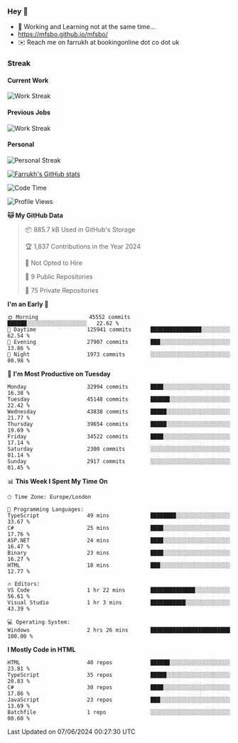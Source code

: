 ### Hey 👋

- 🏃 Working and Learning not at the same time...
- https://mfsbo.github.io/mfsbo/
- ✉️ Reach me on farrukh at bookingonline dot co dot uk

### Streak
#### Current Work
![Work Streak](https://streak-stats.demolab.com/?user=mfsbo)
#### Previous Jobs
![Work Streak](https://streak-stats.demolab.com/?user=farrukhcw)
#### Personal
![Personal Streak](https://streak-stats.demolab.com/?user=farrukhsubhani)

[![Farrukh's GitHub stats](https://github-readme-stats.vercel.app/api?username=mfsbo&hide=stars&count_private=true)](https://github.com/mfsbo/)

<!--START_SECTION:waka-->
![Code Time](http://img.shields.io/badge/Code%20Time-632%20hrs%2043%20mins-blue)

![Profile Views](http://img.shields.io/badge/Profile%20Views-0-blue)

**🐱 My GitHub Data** 

> 📦 885.7 kB Used in GitHub's Storage 
 > 
> 🏆 1,837 Contributions in the Year 2024
 > 
> 🚫 Not Opted to Hire
 > 
> 📜 9 Public Repositories 
 > 
> 🔑 75 Private Repositories 
 > 
**I'm an Early 🐤** 

```text
🌞 Morning                45552 commits       ██████░░░░░░░░░░░░░░░░░░░   22.62 % 
🌆 Daytime                125941 commits      ████████████████░░░░░░░░░   62.54 % 
🌃 Evening                27907 commits       ███░░░░░░░░░░░░░░░░░░░░░░   13.86 % 
🌙 Night                  1973 commits        ░░░░░░░░░░░░░░░░░░░░░░░░░   00.98 % 
```
📅 **I'm Most Productive on Tuesday** 

```text
Monday                   32994 commits       ████░░░░░░░░░░░░░░░░░░░░░   16.38 % 
Tuesday                  45148 commits       ██████░░░░░░░░░░░░░░░░░░░   22.42 % 
Wednesday                43838 commits       █████░░░░░░░░░░░░░░░░░░░░   21.77 % 
Thursday                 39654 commits       █████░░░░░░░░░░░░░░░░░░░░   19.69 % 
Friday                   34522 commits       ████░░░░░░░░░░░░░░░░░░░░░   17.14 % 
Saturday                 2300 commits        ░░░░░░░░░░░░░░░░░░░░░░░░░   01.14 % 
Sunday                   2917 commits        ░░░░░░░░░░░░░░░░░░░░░░░░░   01.45 % 
```


📊 **This Week I Spent My Time On** 

```text
🕑︎ Time Zone: Europe/London

💬 Programming Languages: 
TypeScript               49 mins             ████████░░░░░░░░░░░░░░░░░   33.67 % 
C#                       25 mins             ████░░░░░░░░░░░░░░░░░░░░░   17.76 % 
ASP.NET                  24 mins             ████░░░░░░░░░░░░░░░░░░░░░   16.47 % 
Binary                   23 mins             ████░░░░░░░░░░░░░░░░░░░░░   16.27 % 
HTML                     18 mins             ███░░░░░░░░░░░░░░░░░░░░░░   12.77 % 

🔥 Editors: 
VS Code                  1 hr 22 mins        ██████████████░░░░░░░░░░░   56.61 % 
Visual Studio            1 hr 3 mins         ███████████░░░░░░░░░░░░░░   43.39 % 

💻 Operating System: 
Windows                  2 hrs 26 mins       █████████████████████████   100.00 % 
```

**I Mostly Code in HTML** 

```text
HTML                     40 repos            ██████░░░░░░░░░░░░░░░░░░░   23.81 % 
TypeScript               35 repos            █████░░░░░░░░░░░░░░░░░░░░   20.83 % 
C#                       30 repos            ████░░░░░░░░░░░░░░░░░░░░░   17.86 % 
JavaScript               23 repos            ███░░░░░░░░░░░░░░░░░░░░░░   13.69 % 
Batchfile                1 repo              ░░░░░░░░░░░░░░░░░░░░░░░░░   00.60 % 
```




 Last Updated on 07/06/2024 00:27:30 UTC
<!--END_SECTION:waka-->
<!--
**mfsbo/mfsbo** is a ✨ _special_ ✨ repository because its `README.md` (this file) appears on your GitHub profile.

Here are some ideas to get you started:

- 🔭 I’m currently working on ...
- 🌱 I’m currently learning ...
- 👯 I’m looking to collaborate on ...
- 🤔 I’m looking for help with ...
- 💬 Ask me about ...
- 📫 How to reach me: ...
- 😄 Pronouns: ...
- ⚡ Fun fact: ...
-->
